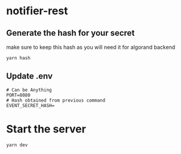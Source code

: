 # notifier-rest


## Generate the hash for your secret

make sure to keep this hash as you will need it for algorand backend

`yarn hash`

## Update .env

```
# Can be Anything
PORT=8080
# Hash obtained from previous command
EVENT_SECRET_HASH=
```

# Start the server

`yarn dev`